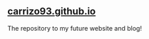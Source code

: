 ## [carrizo93.github.io](https://carrizo93.github.io/)

The repository to my future website and blog!